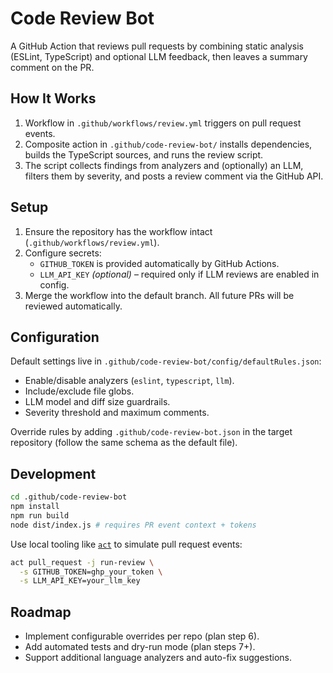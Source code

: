 # Code Review Bot

A GitHub Action that reviews pull requests by combining static analysis (ESLint, TypeScript) and optional LLM feedback, then leaves a summary comment on the PR.

## How It Works

1. Workflow in `.github/workflows/review.yml` triggers on pull request events.
2. Composite action in `.github/code-review-bot/` installs dependencies, builds the TypeScript sources, and runs the review script.
3. The script collects findings from analyzers and (optionally) an LLM, filters them by severity, and posts a review comment via the GitHub API.

## Setup

1. Ensure the repository has the workflow intact (`.github/workflows/review.yml`).
2. Configure secrets:
   - `GITHUB_TOKEN` is provided automatically by GitHub Actions.
   - `LLM_API_KEY` *(optional)* – required only if LLM reviews are enabled in config.
3. Merge the workflow into the default branch. All future PRs will be reviewed automatically.

## Configuration

Default settings live in `.github/code-review-bot/config/defaultRules.json`:

- Enable/disable analyzers (`eslint`, `typescript`, `llm`).
- Include/exclude file globs.
- LLM model and diff size guardrails.
- Severity threshold and maximum comments.

Override rules by adding `.github/code-review-bot.json` in the target repository (follow the same schema as the default file).

## Development

```bash
cd .github/code-review-bot
npm install
npm run build
node dist/index.js # requires PR event context + tokens
```

Use local tooling like [`act`](https://github.com/nektos/act) to simulate pull request events:

```bash
act pull_request -j run-review \
  -s GITHUB_TOKEN=ghp_your_token \
  -s LLM_API_KEY=your_llm_key
```

## Roadmap

- Implement configurable overrides per repo (plan step 6).
- Add automated tests and dry-run mode (plan steps 7+).
- Support additional language analyzers and auto-fix suggestions.
